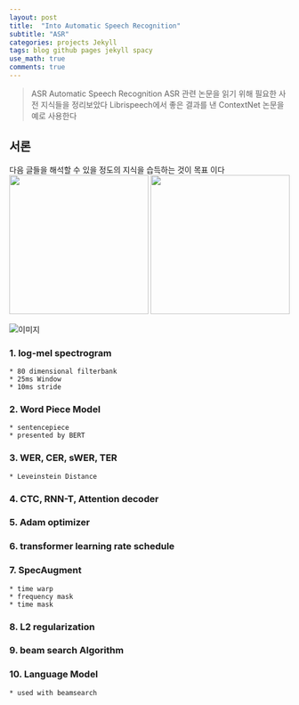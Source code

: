 ```yaml
---
layout: post
title:  "Into Automatic Speech Recognition"
subtitle: "ASR"
categories: projects Jekyll
tags: blog github pages jekyll spacy
use_math: true
comments: true
---
```


> ASR Automatic Speech Recognition
> ASR 관련 논문을 읽기 위해 필요한 사전 지식들을 정리보았다
> Librispeech에서 좋은 결과를 낸 ContextNet 논문을 예로 사용한다

## 서론
다음 글들을 해석할 수 있을 정도의 지식을 습득하는 것이 목표 이다
<img src = "https://ekspertos.github.io/assets/img/review/2021-10-12-ContextNet-Experiment-1.PNG" width ="250" /> <img src = "https://ekspertos.github.io/assets/img/review/2021-10-12-ContextNet-Experiment-2.PNG" width ="250" />

![이미지](https://ekspertos.github.io/assets/img/review/2021-10-12-ContextNet-WER.PNG)

### 1. log-mel spectrogram
	* 80 dimensional filterbank
	* 25ms Window
	* 10ms stride


### 2. Word Piece Model
	* sentencepiece
	* presented by BERT

### 3. WER, CER, sWER, TER
	* Leveinstein Distance

### 4. CTC, RNN-T, Attention decoder

### 5. Adam optimizer

### 6. transformer learning rate schedule

### 7. SpecAugment
	* time warp
	* frequency mask
	* time mask

### 8. L2 regularization

### 9. beam search Algorithm

### 10. Language Model
	* used with beamsearch
